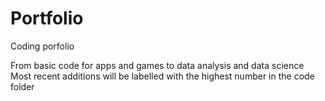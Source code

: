 # Portfolio
Coding porfolio

From basic code for apps and games to data analysis and data science
Most recent additions will be labelled with the highest number in the code folder
